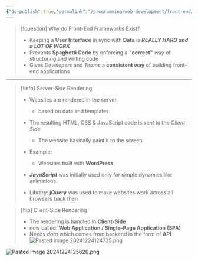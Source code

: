 ```yaml
---
{"dg-publish":true,"permalink":"/programming/web-development/front-end/react-js/001-react-fundamentals/001-intro-and-theories/001-frameworks-why/","tags":["programming","ReactJS","javascript","#reactjsintro"]}
---
```



> [!question] Why do Front-End Frameworks Exist?
>  - Keeping a __User Interface__ in sync with __Data__ is ___REALLY HARD and a LOT OF WORK___
>  - Prevents __Spaghetti Code__ by enforcing a __"correct"__ way of structuring and writing code
>  - Gives _Developers_ and _Teams_ a __consistent way__ of building front-end applications


---

> [!info] Server-Side Rendering
> - Websites are rendered in the server
> 	- based on data and templates
> - The resulting HTML, CSS & JavaScript code is sent to the _Client Side_
> 	- The website basically paint it to the screen
> - Example:
> 	- Websites built with __WordPress__
> 
> - ___JavaScript___ was initially used only for simple dynamics like animations.
> - Library: __jQuery__ was used to make websites work across all browsers back then

> [!tip] Client-Side Rendering
> - The rendering is handled in __Client-Side__ 
> - now called: __Web Application / Single-Page Application (SPA)__
> - Needs _data_ which comes from backend in the form of  __API__
> ![Pasted image 20241224124735.png](/img/user/Misc/attachments/Pasted%20image%2020241224124735.png)

![Pasted image 20241224125620.png](/img/user/Misc/attachments/Pasted%20image%2020241224125620.png)
